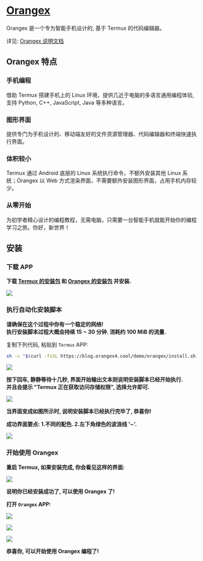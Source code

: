 # [Orangex](https://orangex.orangex4.cool/)

Orangex 是一个专为智能手机设计的, 基于 Termux 的代码编辑器。

详见: [Orangex 说明文档](https://orangex.orangex4.cool/)

## Orangex 特点

### 手机编程

借助 Termux 搭建手机上的 Linux 环境，提供几近于电脑的多语言通用编程体验, 支持 Python, C++, JavaScript, Java 等多种语言。

### 图形界面

提供专门为手机设计的、移动端友好的文件资源管理器、代码编辑器和终端快速执行界面。

### 体积较小

Termux 通过 Android 底层的 Linux 系统执行命令，不额外安装其他 Linux 系统；Orangex 以 Web 方式渲染界面，不需要额外安装图形界面，占用手机内存较少。

### 从零开始

为初学者精心设计的编程教程，无需电脑，只需要一台智能手机就能开始你的编程学习之旅。你好，新世界！


## 安装

### 下载 APP

**下载 [Termux 的安装包](https://box.nju.edu.cn/f/0065095f93504ba5831c/?dl=1) 和 [Orangex 的安装包](https://box.nju.edu.cn/f/340effcc1ddb4419be93/?dl=1) 并安装.**

![](https://p.pstatp.com/origin/138660001fd41ced655eb)

### 执行自动化安装脚本


**请确保在这个过程中你有一个稳定的网络!**  
**执行安装脚本过程大概会持续 15 ~ 30 分钟. 消耗约 100 MiB 的流量.**  

复制下列代码, 粘贴到 `Termux` APP:

```sh
sh -c "$(curl -fsSL https://blog.orangex4.cool/demo/orangex/install.sh)"
```

![](https://p.pstatp.com/origin/137460001e3cc839196ee)


**按下回车, 静静等待十几秒, 界面开始输出文本则说明安装脚本已经开始执行.**  
**并且会提示 "Termux 正在获取访问存储权限", 选择允许即可.**


![](https://p.pstatp.com/origin/13896000227d13b372c95)


**当界面变成如图所示时, 说明安装脚本已经执行完毕了, 恭喜你!**

**成功界面要点: 1.不同的配色. 2.左下角绿色的波浪线 '~'.**

![](https://p.pstatp.com/origin/137a80002b37a51c84df5)


### 开始使用 Orangex

**重启 Termux, 如果安装完成, 你会看见这样的界面:**

![](https://p.pstatp.com/origin/1383a0001ff5041be632e)

**说明你已经安装成功了, 可以使用 Orangex 了!**

**打开 `Orangex` APP:**

![](https://p.pstatp.com/origin/137ae00035592c6b1cfd9)

![](https://p.pstatp.com/origin/138450001d52bb2b7662d)

![](https://p.pstatp.com/origin/1389a0001253a2a1b9f98)

**恭喜你, 可以开始使用 Orangex 编程了!**

